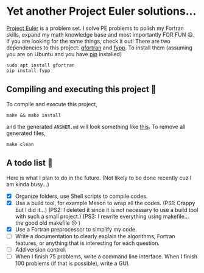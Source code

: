 # Yet another Project Euler solutions...

[Project Euler](https://projecteuler.net/about) is a problem set. I solve PE problems to polish my Fortran skills, expand my math knowledge base and most importantly FOR FUN :smiley:. If you are looking for the same things, check it out! There are two dependencies to this project: [gfortran](https://gcc.gnu.org/wiki/GFortran) and [fypp](https://fypp.readthedocs.io/en/stable/). To install them (assuming you are on Ubuntu and you have [pip](https://pip.pypa.io/en/stable/) installed)

```shell
sudo apt install gfortran
pip install fypp
```

## Compiling and executing this project :hammer:

To compile and execute this project,

```shell
make && make install
```

and the generated `ANSWER.md` will look something like [this](https://github.com/han190/PE-Fortran/tree/master/answer/ANSWER.md). To remove all generated files,

```shell
make clean
```

## A todo list :dart:

Here is what I plan to do in the future. (Not likely to be done recently cuz I am kinda busy...)

- [x] Organize folders, use Shell scripts to compile codes.
- [x] Use a build tool, for example Meson to wrap all the codes. 
  (PS1: Crappy but I did it...)
  (PS2: I deleted it since it is not necessary to use a build tool with such a small project.)
  (PS3: I rewrite everything using makefile... the good old makefile :confused: )
- [x] Use a Fortran preprocessor to simplify my code.
- [ ] Write a documentation to clearly explain the algorithms, Fortran features, or anything that is interesting for each question.
- [ ] Add version control.
- [ ] When I finish 75 problems, write a command line interface. When I finish 100 problems (if that is possible), write a GUI.